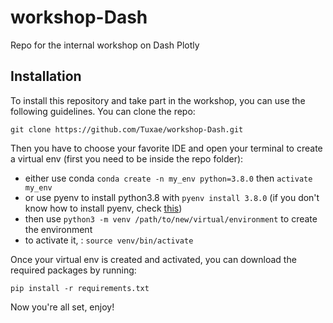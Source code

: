 # workshop-Dash
Repo for the internal workshop on Dash Plotly


## Installation 

To install this repository and take part in the workshop, you can use the following guidelines.
You can clone the repo:

```
git clone https://github.com/Tuxae/workshop-Dash.git
``` 

Then you have to choose your favorite IDE and open your terminal to create a virtual env (first you need to be inside 
the repo folder): 
- either use conda ``conda create -n my_env python=3.8.0`` then `activate my_env`
- or use pyenv to install python3.8 with ``pyenv install 3.8.0`` (if you don't know how to install pyenv, check [this](https://github.com/pyenv/pyenv))
- then use ``python3 -m venv /path/to/new/virtual/environment`` to create the environment 
- to activate it, : ``source venv/bin/activate``

Once your virtual env is created and activated, you can download the required packages by running: 
```
pip install -r requirements.txt
```

Now you're all set, enjoy!
